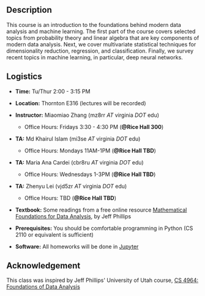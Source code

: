 ## Description

This course is an introduction to the foundations behind modern data analysis
and machine learning.  The first part of the course covers selected topics from
probability theory and linear algebra that are key components of modern data
analysis. Next, we cover multivariate statistical techniques for dimensionality
reduction, regression, and classification. Finally, we survey recent topics in
machine learning, in particular, deep neural networks.

## Logistics

* **Time:** Tu/Thur 2:00 - 3:15 PM
* **Location:** Thornton E316 (lectures will be recorded)
* **Instructor:** Miaomiao Zhang (mz8rr *AT* virginia *DOT* edu)
  - Office Hours: Fridays 3:30 - 4:30 PM (**@Rice Hall 300**)
* **TA:** Md Khairul Islam (mi3se *AT* virginia *DOT* edu)
  - Office Hours: Mondays 11AM-1PM (**@Rice Hall TBD**)
* **TA:** Maria Ana Cardei (cbr8ru *AT* virginia *DOT* edu)
  - Office Hours: Wednesdays 1-3PM (**@Rice Hall TBD**)
* **TA:** Zhenyu Lei (vjd5zr *AT* virginia *DOT* edu)
  - Office Hours: TBD (**@Rice Hall TBD**)

* **Textbook:** Some readings from a free online resource [Mathematical Foundations for Data Analysis](http://www.cs.utah.edu/~jeffp/M4D/M4D.html), by Jeff Phillips
* **Prerequisites:** You should be comfortable programming in Python (CS 2110 or equivalent is sufficient)
* **Software:** All homeworks will be done in [Jupyter](https://jupyter.org)

## Acknowledgement
This class was inspired by Jeff Phillips' University of Utah course, [CS 4964: Foundations of Data Analysis](http://www.cs.utah.edu/~jeffp/teaching/FoDA.html)
